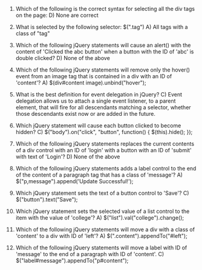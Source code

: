 1. Which of the following is the correct syntax for selecting all the div tags on the page:
D) None are correct

2. What is selected by the following selector: $(".tag")
A) All tags with a class of "tag"

3.  Which of the following jQuery statements will cause an alert() with the content of 'Clicked the abc button' when a button with the ID of 'abc' is double clicked?
D) None of the above

4. Which of the following jQuery statements will remove only the hover() event from an image tag that is contained in a div with an ID of 'content'?
A) $(div#content image).unbind("hover");

5. What is the best definition for event delegation in jQuery?
C) Event delegation allows us to attach a single event listener, to a parent element, that will fire for all descendants matching a selector, whether those descendants exist now or are added in the future.

6. Which jQuery statement will cause each button clicked to become hidden?
C) $("body").on("click", "button", function() { $(this).hide(); });

7. Which of the following jQuery statements replaces the current contents of a div control with an ID of 'login' with a button with an ID of 'submit' with text of 'Login'?
D) None of the above

8. Which of the following jQuery statements adds a label control to the end of the content of a paragraph tag that has a class of 'message'?
A) $("p,message").append('Update Successful!');

9. Which jQuery statement sets the text of a button control to 'Save'?
C) $("button").text("Save");

10. Which jQuery statement sets the selected value of a list control to the item with the value of 'college'?
A) $("list").val("college").change();

11. Which of the following jQuery statements will move a div with a class of 'content' to a div with ID of 'left'?
A) $(".content").appendTo("#left");

12. Which of the following jQuery statements will move a label with ID of 'message' to the end of a paragraph with ID of 'content'.
C) $("label#message").appendTo("p#content");
